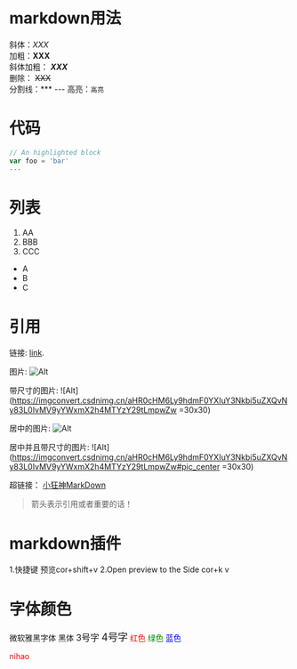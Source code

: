 # markdown用法

斜体：*XXX* <br>
加粗：**XXX**  <br> 
斜体加粗： ***XXX***  <br> 
删除： ~~XXX~~ <br>
分割线：***    ---
高亮：`高亮 `
# 代码

```javascript
// An highlighted block
var foo = 'bar'
---
```
# 列表
1. AA
2. BBB
3. CCC
- A
- B
- C

# 引用
链接: [link](https://www.csdn.net/).

图片: ![Alt](https://imgconvert.csdnimg.cn/aHR0cHM6Ly9hdmF0YXIuY3Nkbi5uZXQvNy83L0IvMV9yYWxmX2h4MTYzY29tLmpwZw)

带尺寸的图片: ![Alt](https://imgconvert.csdnimg.cn/aHR0cHM6Ly9hdmF0YXIuY3Nkbi5uZXQvNy83L0IvMV9yYWxmX2h4MTYzY29tLmpwZw =30x30)

居中的图片: ![Alt](https://imgconvert.csdnimg.cn/aHR0cHM6Ly9hdmF0YXIuY3Nkbi5uZXQvNy83L0IvMV9yYWxmX2h4MTYzY29tLmpwZw#pic_center)

居中并且带尺寸的图片: ![Alt](https://imgconvert.csdnimg.cn/aHR0cHM6Ly9hdmF0YXIuY3Nkbi5uZXQvNy83L0IvMV9yYWxmX2h4MTYzY29tLmpwZw#pic_center =30x30)

超链接： [小狂神MarkDown](https://www.bilibili.com/video/BV12J41137hu?p=6)

> 箭头表示引用或者重要的话！

# markdown插件
1.快捷键   预览cor+shift+v
2.Open preview to the Side   cor+k v
# 字体颜色
<font face="微软雅黑" >微软雅黑字体</font>
<font face="黑体" >黑体</font>
<font size=3 >3号字</font>
<font size=4 >4号字</font>
<font color=#FF0000 >红色</font>
<font color=#008000 >绿色</font>
<font color=#0000FF >蓝色</font>
<p style="color: red;">nihao</p>
